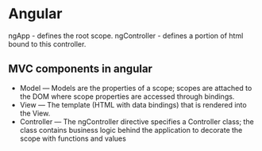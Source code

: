 Angular
=======


ngApp - defines the root scope.
ngController - defines a portion of html bound to this controller.


MVC components in angular
-------------------------

* Model — Models are the properties of a scope; scopes are attached to the DOM where scope properties are accessed through bindings.
* View — The template (HTML with data bindings) that is rendered into the View.
* Controller — The ngController directive specifies a Controller class; the class contains business logic behind the application to decorate the scope with functions and values
